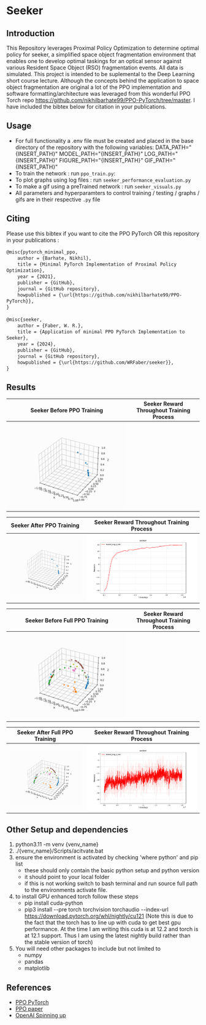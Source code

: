 # Seeker

## Introduction

This Repository leverages Proximal Policy Optimization to determine optimal policy for seeker, a simplified space object fragmentation environment that enables one to develop optimal taskings for an optical sensor against various Resident Space Object (RSO) fragmentation events. All data is simulated. This project is intended to be suplemental to the Deep Learning short course lecture. Although the concepts behind the application to space object fragmentation are original a lot of the PPO implementation and software formatting/architecture was leveraged from this wonderful PPO Torch repo https://github.com/nikhilbarhate99/PPO-PyTorch/tree/master. I have included the bibtex below for citation in your publications. 

## Usage
- For full functionality a .env file must be created and placed in the base directory of the repository with the following variables:
    DATA_PATH="{INSERT_PATH}"
    MODEL_PATH="{INSERT_PATH}"
    LOG_PATH="{INSERT_PATH}"
    FIGURE_PATH="{INSERT_PATH}"
    GIF_PATH="{INSERT_PATH}"
- To train the network : run `ppo_train.py`: 
- To plot graphs using log files : run `seeker_performance_evaluation.py`
- To make a gif using a preTrained network : run `seeker_visuals.py`
- All parameters and hyperparamters to control training / testing / graphs / gifs are in their respective `.py` file


## Citing 

Please use this bibtex if you want to cite the PPO PyTorch OR this repository in your publications :

    @misc{pytorch_minimal_ppo,
        author = {Barhate, Nikhil},
        title = {Minimal PyTorch Implementation of Proximal Policy Optimization},
        year = {2021},
        publisher = {GitHub},
        journal = {GitHub repository},
        howpublished = {\url{https://github.com/nikhilbarhate99/PPO-PyTorch}},
    }

    @misc{seeker,
        author = {Faber, W. R.},
        title = {Application of minimal PPO PyTorch Implementation to Seeker},
        year = {2024},
        publisher = {GitHub},
        journal = {GitHub repository},
        howpublished = {\url{https://github.com/WRFaber/seeker}},
    }


## Results
| Seeker Before PPO Training  | Seeker Reward Throughout Training Process|
| :-------------------------:|:-------------------------: |
| ![](Seeker_PPO/gifs/seeker/single_frag_untrained.gif) |  ![]() |

| Seeker After PPO Training  | Seeker Reward Throughout Training Process|
| :-------------------------:|:-------------------------: |
| ![](Seeker_PPO/gifs/seeker/single_frag_trained.gif) |  ![](Seeker_PPO/figures/seeker/PPO_seeker_fig_single.png) |

| Seeker Before Full PPO Training  | Seeker Reward Throughout Training Process|
| :-------------------------:|:-------------------------: |
| ![](Seeker_PPO/gifs/seeker/untrained.gif) |  ![]() |


| Seeker After Full PPO Training  | Seeker Reward Throughout Training Process|
| :-------------------------:|:-------------------------: |
| ![](Seeker_PPO/gifs/seeker/untrained.gif) |  ![](Seeker_PPO/figures/seeker/PPO_seeker_fig_all.png) |


## Other Setup and dependencies 

1. python3.11 -m venv {venv_name}
2. ./{venv_name}/Scripts/acitvate.bat
3. ensure the environment is activated by checking 'where python' and pip list
    - these should only contain the basic python setup and python version
    - it should point to your local folder 
    - if this is not working switch to bash terminal and run source full path to the environments activate file. 
4. to install GPU enhanced torch follow these steps
    - pip install cuda-python
    - pip3 install --pre torch torchvision torchaudio --index-url https://download.pytorch.org/whl/nightly/cu121 (Note this is due to the fact that the torch has to line up with cuda to get best gpu performance. At the time I am writing this cuda is at 12.2 and 
      torch is at 12.1 support. Thus I am using the latest nightly build rather than the stable version of torch)
5. You will need other packages to include but not limited to 
    - numpy
    - pandas 
    - matplotlib

## References
- [PPO PyTorch](https://github.com/nikhilbarhate99/PPO-PyTorch/tree/master)
- [PPO paper](https://arxiv.org/abs/1707.06347)
- [OpenAI Spinning up](https://spinningup.openai.com/en/latest/)
